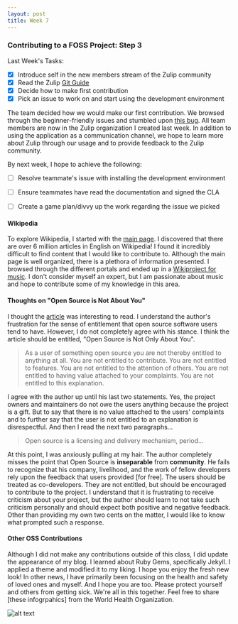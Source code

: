 ```yaml
---
layout: post
title: Week 7
---
```



### Contributing to a FOSS Project: Step 3

Last Week's Tasks:
- [x] Introduce self in the new members stream of the Zulip community
- [x] Read the Zulip [Git Guide](https://zulip.readthedocs.io/en/latest/git/index.html)
- [x] Decide how to make first contribution
- [x] Pick an issue to work on and start using the development environment

The team decided how we would make our first contribution. We browsed through the beginner-friendly issues and stumbled upon [this bug](https://github.com/zulip/zulip/issues/3938). All team members are now in the Zulip organization I created last week. In addition to using the application as a communication channel, we hope to learn more about Zulip through our usage and to provide feedback to the Zulip community.

By next week, I hope to achieve the following:
- [ ] Resolve teammate's issue with installing the development environment
- [ ] Ensure teammates have read the documentation and signed the CLA
- [ ] Create a game plan/divvy up the work regarding the issue we picked


#### Wikipedia 
To explore Wikipedia, I started with the [main page](https://en.wikipedia.org/wiki/Main_Page). I discovered that there are over 6 million articles in English on Wikipedia! I found it incredibly difficult to find content that I would like to contribute to. Although the main page is well organized, there is a plethora of information presented. I browsed through the different portals and ended up in a [Wikiproject for music](https://en.wikipedia.org/wiki/Wikipedia:WikiProject_Music). I don't consider myself an expert, but I am passionate about music and hope to contribute some of my knowledge in this area.


#### Thoughts on "Open Source is Not About You"
I thought the [article](https://gist.github.com/richhickey/1563cddea1002958f96e7ba9519972d9) was interesting to read. I understand the author's frustration for the sense of entitlement that open source software users tend to have. However, I do not completely agree with his stance. I think the article should be entitled, "Open Source is Not Only About You". 

>As a user of something open source you are not thereby entitled to anything at all. You are not entitled to contribute. You are not entitled to features. You are not entitled to the attention of others. You are not entitled to having value attached to your complaints. You are not entitled to this explanation.

I agree with the author up until his last two statements. Yes, the project owners and maintainers do not owe the users anything because the project is a gift. But to say that there is no value attached to the users' complaints and to further say that the user is not entitled to an explanation is disrespectful. And then I read the next two paragraphs...

>Open source is a licensing and delivery mechanism, period...

At this point, I was anxiously pulling at my hair. The author completely misses the point that Open Source is __inseparable__ from **community**. He fails to recognize that his company, livelihood, and the work of fellow developers rely upon the feedback that users provided [for free]. The users should be treated as co-developers. They are not entitled, but should be encouraged to contribute to the project. I understand that it is frustrating to receive criticism about your project, but the author should learn to not take such criticism personally and should expect both positive and negative feedback. Other than providing my own two cents on the matter, I would like to know what prompted such a response.


#### Other OSS Contributions
Although I did not make any contributions outside of this class, I did update the appearance of my blog. I learned about Ruby Gems, specifically Jekyll. I applied a theme and modified it to my liking. I hope you enjoy the fresh new look! In other news, I have primarily been focusing on the health and safety of loved ones and myself. And I hope you are too. Please protect yourself and others from getting sick. We're all in this together. Feel free to share [these infogrpahics] from the World Health Organization. 

![alt text][infographic]

[infographic]: https://www.who.int/images/default-source/health-topics/coronavirus/social-media-squares/be-kind-to-address-fear.jpg "World Health Organization"

